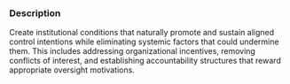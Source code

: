 ### Description

Create institutional conditions that naturally promote and sustain aligned control intentions while eliminating systemic factors that could undermine them. This includes addressing organizational incentives, removing conflicts of interest, and establishing accountability structures that reward appropriate oversight motivations.
